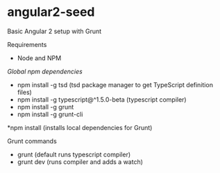# angular2-seed
Basic Angular 2 setup with Grunt

Requirements 
* Node and NPM

*Global npm dependencies*
* npm install -g tsd  (tsd package manager to get TypeScript definition files)
* npm install -g typescript@^1.5.0-beta (typescript compiler)
* npm install -g grunt
* npm install -g grunt-cli

*npm install (installs local dependencies for Grunt)

Grunt commands
* grunt (default runs typescript compiler)
* grunt dev (runs compiler and adds a watch)






